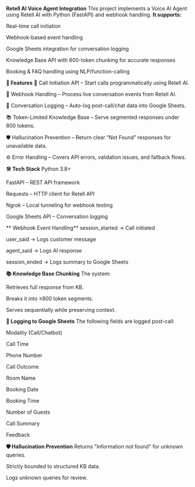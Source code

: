 **Retell AI Voice Agent Integration**
This project implements a Voice AI Agent using Retell AI with Python (FastAPI) and webhook handling.
**It supports:**
  
  Real-time call initiation
  
  Webhook-based event handling
  
  Google Sheets integration for conversation logging
  
  Knowledge Base API with 800-token chunking for accurate responses
  
  Booking & FAQ handling using NLP/function-calling

**🚀 Features**
  📲 Call Initiation API – Start calls programmatically using Retell AI.
  
  📡 Webhook Handling – Process live conversation events from Retell AI.
  
  📝 Conversation Logging – Auto-log post-call/chat data into Google Sheets.
  
  📚 Token-Limited Knowledge Base – Serve segmented responses under 800 tokens.
  
  🛡 Hallucination Prevention – Return clear “Not Found” responses for unavailable data.
  
  ⚙️ Error Handling – Covers API errors, validation issues, and fallback flows.

**🛠 Tech Stack**
  Python 3.8+
  
  FastAPI – REST API framework
  
  Requests – HTTP client for Retell API
  
  Ngrok – Local tunneling for webhook testing
  
  Google Sheets API – Conversation logging


**  Webhook Event Handling**
  session_started → Call initiated
  
  user_said → Logs customer message
  
  agent_said → Logs AI response
  
  session_ended → Logs summary to Google Sheets

**📚 Knowledge Base Chunking**
  The system:
  
  Retrieves full response from KB.
  
  Breaks it into ≤800 token segments.
  
  Serves sequentially while preserving context.

**📝 Logging to Google Sheets**
  The following fields are logged post-call:
  
  Modality (Call/Chatbot)
  
  Call Time
  
  Phone Number
  
  Call Outcome
  
  Room Name
  
  Booking Date
  
  Booking Time
  
  Number of Guests
  
  Call Summary
  
  Feedback

**🛡 Hallucination Prevention**
  Returns "Information not found" for unknown queries.
  
  Strictly bounded to structured KB data.
  
  Logs unknown queries for review.

